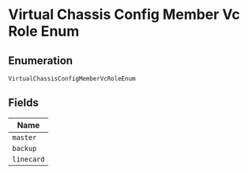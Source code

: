 
# Virtual Chassis Config Member Vc Role Enum

## Enumeration

`VirtualChassisConfigMemberVcRoleEnum`

## Fields

| Name |
|  --- |
| `master` |
| `backup` |
| `linecard` |

